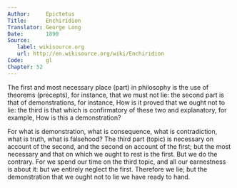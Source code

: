 ```yaml
---
Author:     Epictetus  
Title:      Enchiridion  
Translator: George Long  
Date:       1890  
Source:
   label: wikisource.org
   url: http://en.wikisource.org/wiki/Enchiridion
Code:       gl  
Chapter: 52
---
```


The first and most necessary place (part) in philosophy is the use of theorems
(precepts), for instance, that we must not lie: the second part is that of
demonstrations, for instance, How is it proved that we ought not to lie: the
third is that which is confirmatory of these two and explanatory, for example,
How is this a demonstration?

For what is demonstration, what is consequence, what is contradiction, what is
truth, what is falsehood? The third part (topic) is necessary on account of the
second, and the second on account of the first; but the most necessary and that
on which we ought to rest is the first. But we do the contrary. For we spend
our time on the third topic, and all our earnestness is about it: but we
entirely neglect the first. Therefore we lie; but the demonstration that we
ought not to lie we have ready to hand.


